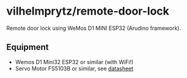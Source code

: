 # vilhelmprytz/remote-door-lock

Remote door lock using WeMos D1 MINI ESP32 (Arudino framework).

## Equipment

* Wemos D1 Mini32 ESP32 or similar (with WiFi!)
* Servo Motor FS5103B or similar, see [datasheet](https://www.pololu.com/file/0J1431/FS5103B-specs.pdf)
